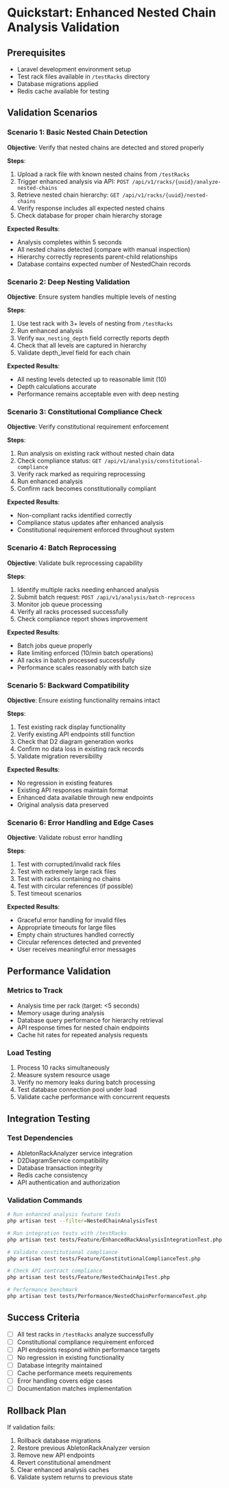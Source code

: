 # Quickstart: Enhanced Nested Chain Analysis Validation

## Prerequisites
- Laravel development environment setup
- Test rack files available in `/testRacks` directory
- Database migrations applied
- Redis cache available for testing

## Validation Scenarios

### Scenario 1: Basic Nested Chain Detection
**Objective**: Verify that nested chains are detected and stored properly

**Steps**:
1. Upload a rack file with known nested chains from `/testRacks`
2. Trigger enhanced analysis via API: `POST /api/v1/racks/{uuid}/analyze-nested-chains`
3. Retrieve nested chain hierarchy: `GET /api/v1/racks/{uuid}/nested-chains`
4. Verify response includes all expected nested chains
5. Check database for proper chain hierarchy storage

**Expected Results**:
- Analysis completes within 5 seconds
- All nested chains detected (compare with manual inspection)
- Hierarchy correctly represents parent-child relationships
- Database contains expected number of NestedChain records

### Scenario 2: Deep Nesting Validation
**Objective**: Ensure system handles multiple levels of nesting

**Steps**:
1. Use test rack with 3+ levels of nesting from `/testRacks`
2. Run enhanced analysis
3. Verify `max_nesting_depth` field correctly reports depth
4. Check that all levels are captured in hierarchy
5. Validate depth_level field for each chain

**Expected Results**:
- All nesting levels detected up to reasonable limit (10)
- Depth calculations accurate
- Performance remains acceptable even with deep nesting

### Scenario 3: Constitutional Compliance Check
**Objective**: Verify constitutional requirement enforcement

**Steps**:
1. Run analysis on existing rack without nested chain data
2. Check compliance status: `GET /api/v1/analysis/constitutional-compliance`
3. Verify rack marked as requiring reprocessing
4. Run enhanced analysis
5. Confirm rack becomes constitutionally compliant

**Expected Results**:
- Non-compliant racks identified correctly
- Compliance status updates after enhanced analysis
- Constitutional requirement enforced throughout system

### Scenario 4: Batch Reprocessing
**Objective**: Validate bulk reprocessing capability

**Steps**:
1. Identify multiple racks needing enhanced analysis
2. Submit batch request: `POST /api/v1/analysis/batch-reprocess`
3. Monitor job queue processing
4. Verify all racks processed successfully
5. Check compliance report shows improvement

**Expected Results**:
- Batch jobs queue properly
- Rate limiting enforced (10/min batch operations)
- All racks in batch processed successfully
- Performance scales reasonably with batch size

### Scenario 5: Backward Compatibility
**Objective**: Ensure existing functionality remains intact

**Steps**:
1. Test existing rack display functionality
2. Verify existing API endpoints still function
3. Check that D2 diagram generation works
4. Confirm no data loss in existing rack records
5. Validate migration reversibility

**Expected Results**:
- No regression in existing features
- Existing API responses maintain format
- Enhanced data available through new endpoints
- Original analysis data preserved

### Scenario 6: Error Handling and Edge Cases
**Objective**: Validate robust error handling

**Steps**:
1. Test with corrupted/invalid rack files
2. Test with extremely large rack files
3. Test with racks containing no chains
4. Test with circular references (if possible)
5. Test timeout scenarios

**Expected Results**:
- Graceful error handling for invalid files
- Appropriate timeouts for large files
- Empty chain structures handled correctly
- Circular references detected and prevented
- User receives meaningful error messages

## Performance Validation

### Metrics to Track
- Analysis time per rack (target: <5 seconds)
- Memory usage during analysis
- Database query performance for hierarchy retrieval
- API response times for nested chain endpoints
- Cache hit rates for repeated analysis requests

### Load Testing
1. Process 10 racks simultaneously
2. Measure system resource usage
3. Verify no memory leaks during batch processing
4. Test database connection pool under load
5. Validate cache performance with concurrent requests

## Integration Testing

### Test Dependencies
- AbletonRackAnalyzer service integration
- D2DiagramService compatibility
- Database transaction integrity
- Redis cache consistency
- API authentication and authorization

### Validation Commands
```bash
# Run enhanced analysis feature tests
php artisan test --filter=NestedChainAnalysisTest

# Run integration tests with /testRacks
php artisan test tests/Feature/EnhancedRackAnalysisIntegrationTest.php

# Validate constitutional compliance
php artisan test tests/Feature/ConstitutionalComplianceTest.php

# Check API contract compliance
php artisan test tests/Feature/NestedChainApiTest.php

# Performance benchmark
php artisan test tests/Performance/NestedChainPerformanceTest.php
```

## Success Criteria
- [ ] All test racks in `/testRacks` analyze successfully
- [ ] Constitutional compliance requirement enforced
- [ ] API endpoints respond within performance targets
- [ ] No regression in existing functionality
- [ ] Database integrity maintained
- [ ] Cache performance meets requirements
- [ ] Error handling covers edge cases
- [ ] Documentation matches implementation

## Rollback Plan
If validation fails:
1. Rollback database migrations
2. Restore previous AbletonRackAnalyzer version
3. Remove new API endpoints
4. Revert constitutional amendment
5. Clear enhanced analysis caches
6. Validate system returns to previous state